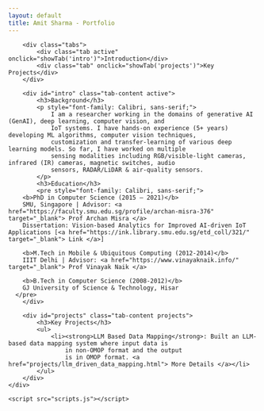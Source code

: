 ```yaml
---
layout: default
title: Amit Sharma - Portfolio
---
```


<!DOCTYPE html>
<html lang="en">

<head>
    <meta charset="UTF-8">
    <meta name="viewport" content="width=device-width, initial-scale=1.0">
    <title>Amit Sharma - Portfolio</title>
    <link rel="stylesheet" href="styles.css">
</head>

<body>
    <div class="container">
        <!--<img src="img/amit_hd.jpg" alt="Profile Picture" class="profile" />
        <h1>Amit Sharma, PhD</h1>
        <h3>Machine Learning | Deep Learning | Generative AI | NLP | LLMs | Computer Vision</h3>
        -->
        
        <div class="tabs">
            <div class="tab active" onclick="showTab('intro')">Introduction</div>
            <div class="tab" onclick="showTab('projects')">Key Projects</div>
        </div>

        <div id="intro" class="tab-content active">
            <h3>Background</h3>
            <p style="font-family: Calibri, sans-serif;">
                I am a researcher working in the domains of generative AI (GenAI), deep learning, computer vision, and
                IoT systems. I have hands-on experience (5+ years) developing ML algorithms, computer vision techniques,
                customization and transfer-learning of various deep learning models. So far, I have worked on multiple
                sensing modalities including RGB/visible-light cameras, infrared (IR) cameras, magnetic switches, audio
                sensors, RADAR/LiDAR & air-quality sensors.
            </p>
            <h3>Education</h3>
            <pre style="font-family: Calibri, sans-serif;">
        <b>PhD in Computer Science (2015 – 2021)</b>
        SMU, Singapore | Advisor: <a href="https://faculty.smu.edu.sg/profile/archan-misra-376" target="_blank"> Prof Archan Misra </a>
        Dissertation: Vision-based Analytics for Improved AI-driven IoT Applications [<a href="https://ink.library.smu.edu.sg/etd_coll/321/" target="_blank"> Link </a>]

        <b>M.Tech in Mobile & Ubiquitous Computing (2012-2014)</b>
        IIIT Delhi | Advisor: <a href="https://www.vinayaknaik.info/" target="_blank"> Prof Vinayak Naik </a>

        <b>B.Tech in Computer Science (2008-2012)</b>
        GJ University of Science & Technology, Hisar
      </pre>
        </div>

        <div id="projects" class="tab-content projects">
            <h3>Key Projects</h3>
            <ul>
                <li><strong>LLM Based Data Mapping</strong>: Built an LLM-based data mapping system where input data is
                    in non-OMOP format and the output
                    is in OMOP format. <a href="projects/llm_driven_data_mapping.html"> More Details </a></li>
            </ul>
        </div>
    </div>

    <script src="scripts.js"></script>

</body>

</html>
